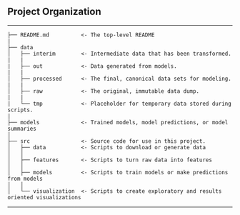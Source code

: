 ## Project Organization
------------

    ├── README.md          <- The top-level README
    |
    ├── data
    │   ├── interim        <- Intermediate data that has been transformed.
    |   |
    |   ├── out            <- Data generated from models.
    |   |
    │   ├── processed      <- The final, canonical data sets for modeling.
    |   |
    │   ├── raw            <- The original, immutable data dump.
    |   |
    |   └── tmp            <- Placeholder for temporary data stored during scripts.
    |
    ├── models             <- Trained models, model predictions, or model summaries
    │
    ├── src                <- Source code for use in this project.
    │   ├── data           <- Scripts to download or generate data
    │   │
    │   ├── features       <- Scripts to turn raw data into features
    │   │
    │   ├── models         <- Scripts to train models or make predictions from models
    │   │
    │   └── visualization  <- Scripts to create exploratory and results oriented visualizations

--------
